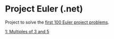 # Project Euler (.net)

Project to solve the [first 100 Euler project problems](https://projecteuler.net/archives).

[1: Multiples of 3 and 5](1/README.md)
